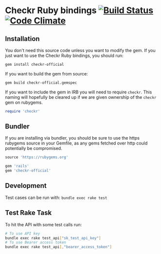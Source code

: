 # Checkr Ruby bindings [![Build Status](https://travis-ci.org/checkr/checkr-ruby.svg?branch=master)](https://travis-ci.org/checkr/checkr-ruby) [![Code Climate](https://codeclimate.com/github/checkr/checkr-ruby/badges/gpa.svg)](https://codeclimate.com/github/checkr/checkr-ruby)


## Installation

You don't need this source code unless you want to modify the gem. If
you just want to use the Checkr Ruby bindings, you should run:

```bash
gem install checkr-official
```

If you want to build the gem from source:

```bash
gem build checkr-official.gemspec
```


If you want to include the gem in IRB you will need to require `checkr`. This naming will hopefully be cleared up if we are given ownership of the `checkr` gem on rubygems.

```ruby
require 'checkr'
```


## Bundler

If you are installing via bundler, you should be sure to use the https
rubygems source in your Gemfile, as any gems fetched over http could potentially be compromised.

```ruby
source 'https://rubygems.org'

gem 'rails'
gem 'checkr-official'
```


## Development

Test cases can be run with: `bundle exec rake test`


## Test Rake Task

To hit the API with some test calls run:

```bash
# To use API key
bundle exec rake test_api["sk_test_api_key"]
# To use Bearer access token
bundle exec rake test_api[,"bearer_access_token"]
```
